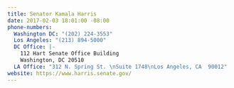 ```yaml
---
title: Senator Kamala Harris
date: 2017-02-03 18:01:00 -08:00
phone-numbers:
  Washington DC: "(202) 224-3553"
  Los Angeles: "(213) 894-5000"
  DC Office: |-
    112 Hart Senate Office Building
    Washington, DC 20510
  LA Office: "312 N. Spring St. \nSuite 1748\nLos Angeles, CA  90012"
website: https://www.harris.senate.gov/
---
```


